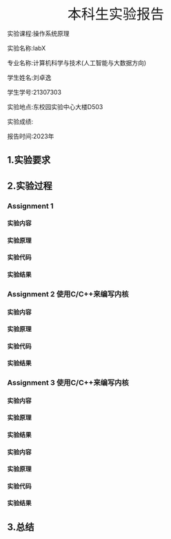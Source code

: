 <center><font size=6>本科生实验报告</font></center>

实验课程:操作系统原理

实验名称:labX

专业名称:计算机科学与技术(人工智能与大数据方向)

学生姓名:刘卓逸

学生学号:21307303

实验地点:东校园实验中心大楼D503

实验成绩:

报告时间:2023年

<div style="page-break-after:always"></div>

## 1.实验要求


## 2.实验过程

### Assignment 1 

#### 实验内容


#### 实验原理


#### 实验代码


#### 实验结果


### Assignment 2 使用C/C++来编写内核

#### 实验内容


#### 实验原理

#### 实验代码


#### 实验结果


### Assignment 3 使用C/C++来编写内核

#### 实验内容


#### 实验原理


#### 实验结果


#### 实验内容


#### 实验原理


#### 实验代码

#### 实验结果


## 3.总结


<style>
    img[alt="def"]{
        width:450px;
    }
</style>
